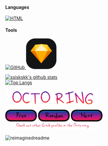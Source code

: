 
<h4>Languages</h4>
    <a href="https://developer.mozilla.org/en-US/docs/Web/HTML">
        <img src="https://skillicons.dev/icons?i=html" alt="HTML">
    </a>
  

<h4>Tools</h4>
    <a href="https://github.com/ssiskskk/">
        <img src="https://skillicons.dev/icons?i=github" alt="GitHub">
    </a>
    <a href="https://sketch.com">
        <img src="https://github.com/ikyih/more-spsific-skill-icons/raw/main/sketch48.svg" alt="GitHub">
    </a>


[![ssiskskk's github stats](https://github-readme-stats.vercel.app/api?username=ssiskskk&show_icons=true&hide=contribs,prs,issues&theme=radical)](https://github.com/ssiskskk/github-readme-stats)
<br>
[![Top Langs](https://github-readme-stats.vercel.app/api/top-langs/?username=ssiskskk&layout=compact&theme=radical)](https://github.com/anuraghazra/github-readme-stats)


[![](https://raw.githubusercontent.com/ssiskskk/Octo-ring-sunset/e8e97894565933b29bb50852644d7bd984fb3a73/octo-ring-main.png)](https://octo-ring.com/)  
[![](
https://raw.githubusercontent.com/ssiskskk/Octo-ring-sunset/main/octo-previous.png)](https://octo-ring.com/p/ssiskskk/prev) [![](https://raw.githubusercontent.com/ssiskskk/Octo-ring-sunset/82464f77a1c39408016397560b64431913a6ab43/octo-random.png)](https://octo-ring.com/p/ssiskskk/random) [![](https://raw.githubusercontent.com/ssiskskk/Octo-ring-sunset/7166afef37562ed246825b8b032d2004bb19b436/octo-next.png)](https://octo-ring.com/p/ssiskskk/next)  
[![](https://raw.githubusercontent.com/ssiskskk/Octo-ring-sunset/main/octo-bottoom.png)](https://octo-ring.com/)

<img src="https://myreadme.vercel.app/api/embed/ssiskskk?panels=userstatistics,toprepositories,toplanguages,commitgraph" alt="reimaginedreadme" />
